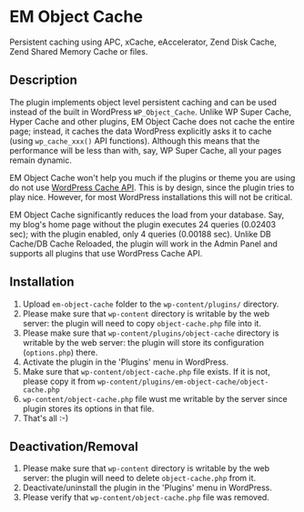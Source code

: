 # EM Object Cache

Persistent caching using APC, xCache, eAccelerator, Zend Disk Cache, Zend Shared Memory Cache or files.

## Description

The plugin implements object level persistent caching and can be used instead of the built in WordPress `WP_Object_Cache`.
Unlike WP Super Cache, Hyper Cache and other plugins, EM Object Cache does not cache the entire page; instead, it caches the data WordPress explicitly asks it to cache (using `wp_cache_xxx()` API functions).
Although this means that the performance will be less than with, say, WP Super Cache, all your pages remain dynamic.

EM Object Cache won't help you much if the plugins or theme you are using do not use [WordPress Cache API](http://codex.wordpress.org/Class_Reference/WP_Object_Cache).
This is by design, since the plugin tries to play nice. However, for most WordPress installations this will not be critical.

EM Object Cache significantly reduces the load from your database. Say, my blog's home page without the plugin
executes 24 queries (0.02403 sec); with the plugin enabled, only 4 queries (0.00188 sec).
Unlike DB Cache/DB Cache Reloaded, the plugin will work in the Admin Panel and supports all plugins that use WordPress Cache API.

## Installation

  1. Upload `em-object-cache` folder to the `wp-content/plugins/` directory.
  2. Please make sure that `wp-content` directory is writable by the web server: the plugin will need to copy `object-cache.php` file into it.
  3. Please make sure that `wp-content/plugins/object-cache` directory is writable by the web server: the plugin will store its configuration (`options.php`) there.
  4. Activate the plugin in the 'Plugins' menu in WordPress.
  5. Make sure that `wp-content/object-cache.php` file exists. If it is not, please copy it from `wp-content/plugins/em-object-cache/object-cache.php`
  6. `wp-content/object-cache.php` file wust me writable by the server since plugin stores its options in that file.
  7. That's all :-)

## Deactivation/Removal

  1. Please make sure that `wp-content` directory is writable by the web server: the plugin will need to delete `object-cache.php` from it.
  2. Deactivate/uninstall the plugin in the 'Plugins' menu in WordPress.
  3. Please verify that `wp-content/object-cache.php` file was removed.
